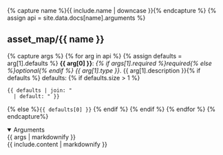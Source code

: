 {% capture name %}{{ include.name | downcase }}{% endcapture %}
{% assign api = site.data.docs[name].arguments %}
## asset_map/{{ name }}
{% capture args %}
  {% for arg in api %}
  {% assign defaults = arg[1].defaults %}
__{{ arg[0] }}__: _{% if args[1].required %}required{% else %}optional{% endif %} {{ arg[1].type }}_. {{ arg[1].description }}{% if defaults %} defaults: {% if defaults.size > 1 %}
  ```
  {{ defaults | join: "
    | default: " }}
  ```
  {% else %}`{{ defaults[0] }}`
  {% endif %}
{% endif %}
{% endfor %}
{% endcapture%}
<details id="docs-{{ name}}-args" class="docs docs--args" open><summary>Arguments</summary>
    <section class="docs docs--args-arg">
      {{ args | markdownify }}
    </section>
    <section class="examples">
      {{ include.content | markdownify }}
    </section>
</details>